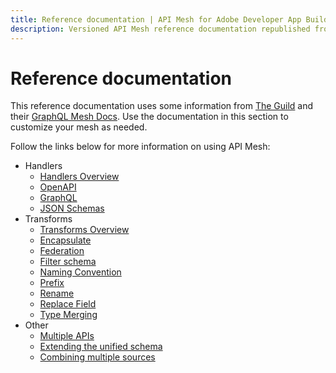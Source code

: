 ```yaml
---
title: Reference documentation | API Mesh for Adobe Developer App Builder
description: Versioned API Mesh reference documentation republished from the GraphQL Mesh documentation site (under the MIT license).
---
```


# Reference documentation

This reference documentation uses some information from [The Guild] and their [GraphQL Mesh Docs]. Use the documentation in this section to customize your mesh as needed.

Follow the links below for more information on using API Mesh:

-  Handlers
   -  [Handlers Overview]
   -  [OpenAPI]
   -  [GraphQL]
   -  [JSON Schemas]
-  Transforms
   -  [Transforms Overview]
   -  [Encapsulate]
   -  [Federation]
   -  [Filter schema]
   -  [Naming Convention]
   -  [Prefix]
   -  [Rename]
   -  [Replace Field]
   -  [Type Merging]
-  Other
   -  [Multiple APIs]
   -  [Extending the unified schema](../gateway/extending-unified-schema.md)
   -  [Combining multiple sources](combining-multiple-sources.md)

<!-- Link Definitions -->
[OpenAPI]: handlers/openapi.md
[GraphQL]: handlers/graphql.md
[JSON Schemas]: handlers/json-schema.md
[Encapsulate]: transforms/encapsulate.md
[Federation]: transforms/federation.md
[Filter schema]: transforms/filter-schema.md
[Naming Convention]: transforms/naming-convention.md
[Prefix]: transforms/prefix.md
[Rename]: transforms/rename.md
[Replace Field]: transforms/replace-field.md
[Type Merging]: transforms/type-merging.md
[Multiple APIs]: multiple-apis.md
[The Guild]: https://www.the-guild.dev/
[MIT License]: https://github.com/Urigo/graphql-mesh/blob/master/LICENSE#L3
[GraphQL Mesh Docs]: https://www.graphql-mesh.com/docs/
[Handlers Overview]: ./handlers/index.md
[Transforms Overview]: ./transforms/index.md

